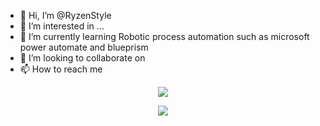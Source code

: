 - 👋 Hi, I’m @RyzenStyle
- 👀 I’m interested in ...
- 🌱 I’m currently learning Robotic process automation such as microsoft power automate and blueprism
- 💞️ I’m looking to collaborate on
- 📫 How to reach me

<!---
RyzenStyle/RyzenStyle is a ✨ special ✨ repository because its `README.md` (this file) appears on your GitHub profile.
You can click the Preview link to take a look at your changes.
--->

<p align="center"> <img src="https://github-readme-stats.vercel.app/api?username=RyzenStyle&count_private=true&show_icons=true&theme=tokyonight" /> </p>
<p align="center"> <img src="https://github-readme-stats.vercel.app/api/top-langs/?username=RyzenStyle&theme=tokyonight" /> </p>

